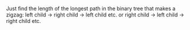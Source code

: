 Just find the length of the longest path in the binary tree that makes a zigzag: left child -> right child -> left child etc. or right child -> left child -> right child etc.